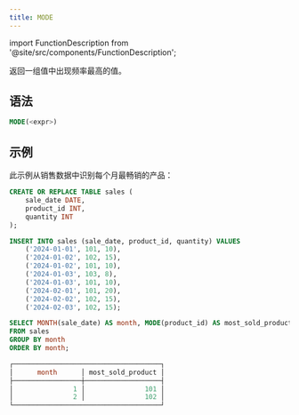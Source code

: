 ```yaml
---
title: MODE
---
```

import FunctionDescription from '@site/src/components/FunctionDescription';

<FunctionDescription description="引入或更新: v1.2.647"/>

返回一组值中出现频率最高的值。

## 语法

```sql
MODE(<expr>)
```

## 示例

此示例从销售数据中识别每个月最畅销的产品：

```sql
CREATE OR REPLACE TABLE sales (
    sale_date DATE,
    product_id INT,
    quantity INT
);

INSERT INTO sales (sale_date, product_id, quantity) VALUES
    ('2024-01-01', 101, 10),
    ('2024-01-02', 102, 15),
    ('2024-01-02', 101, 10),
    ('2024-01-03', 103, 8),
    ('2024-01-03', 101, 10),
    ('2024-02-01', 101, 20),
    ('2024-02-02', 102, 15),
    ('2024-02-03', 102, 15);

SELECT MONTH(sale_date) AS month, MODE(product_id) AS most_sold_product
FROM sales
GROUP BY month
ORDER BY month;

┌─────────────────────────────────────┐
│      month      │ most_sold_product │
├─────────────────┼───────────────────┤
│               1 │               101 │
│               2 │               102 │
└─────────────────────────────────────┘
```